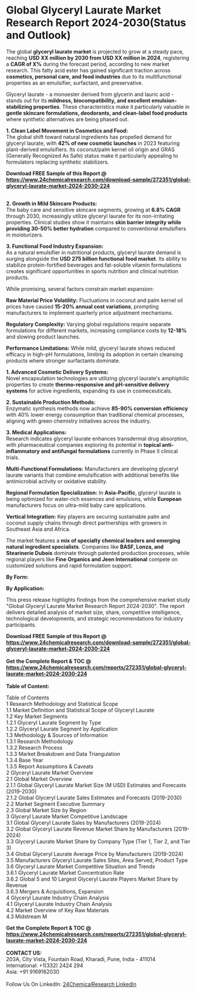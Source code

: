 <h1>Global Glyceryl Laurate Market Research Report 2024-2030(Status and Outlook)</h1><p>The global <strong>glyceryl laurate market</strong> is projected to grow at a steady pace, reaching <strong>USD XX million by 2030 from USD XX million in 2024</strong>, registering a <strong>CAGR of X%</strong> during the forecast period, according to new market research. This fatty acid ester has gained significant traction across <strong>cosmetics, personal care, and food industries</strong> due to its multifunctional properties as an emulsifier, surfactant, and preservative.</p><p>Glyceryl laurate - a monoester derived from glycerin and lauric acid - stands out for its <strong>mildness, biocompatibility, and excellent emulsion-stabilizing properties</strong>. These characteristics make it particularly valuable in <strong>gentle skincare formulations, deodorants, and clean-label food products</strong> where synthetic alternatives are being phased out.</p><p><strong>1. Clean Label Movement in Cosmetics and Food:</strong><br>
The global shift toward natural ingredients has propelled demand for glyceryl laurate, with <strong>42% of new cosmetic launches</strong> in 2023 featuring plant-derived emulsifiers. Its coconut/palm kernel oil origin and GRAS (Generally Recognized As Safe) status make it particularly appealing to formulators replacing synthetic stabilizers.</p><div><b>Download FREE Sample of this Report @ 
            <a href="https://www.24chemicalresearch.com/download-sample/272351/global-glyceryl-laurate-market-2024-2030-224">
            https://www.24chemicalresearch.com/download-sample/272351/global-glyceryl-laurate-market-2024-2030-224</a></b></div><br><p><strong>2. Growth in Mild Skincare Products:</strong><br>
The baby care and sensitive skincare segments, growing at <strong>6.8% CAGR</strong> through 2030, increasingly utilize glyceryl laurate for its non-irritating properties. Clinical studies show it maintains <strong>skin barrier integrity while providing 30-50% better hydration</strong> compared to conventional emulsifiers in moisturizers.</p><p><strong>3. Functional Food Industry Expansion:</strong><br>
As a natural emulsifier in nutritional products, glyceryl laurate demand is surging alongside the <strong>USD 275 billion functional food market</strong>. Its ability to stabilize protein-fortified beverages and fat-soluble vitamin formulations creates significant opportunities in sports nutrition and clinical nutrition products.</p><p>While promising, several factors constrain market expansion:</p><p><strong>Raw Material Price Volatility:</strong> Fluctuations in coconut and palm kernel oil prices have caused <strong>15-20% annual cost variations</strong>, prompting manufacturers to implement quarterly price adjustment mechanisms.</p><p><strong>Regulatory Complexity:</strong> Varying global regulations require separate formulations for different markets, increasing compliance costs by <strong>12-18%</strong> and slowing product launches.</p><p><strong>Performance Limitations:</strong> While mild, glyceryl laurate shows reduced efficacy in high-pH formulations, limiting its adoption in certain cleansing products where stronger surfactants dominate.</p><p><strong>1. Advanced Cosmetic Delivery Systems:</strong><br>
Novel encapsulation technologies are utilizing glyceryl laurate's amphiphilic properties to create <strong>thermo-responsive and pH-sensitive delivery systems</strong> for active ingredients, expanding its use in cosmeceuticals.</p><p><strong>2. Sustainable Production Methods:</strong><br>
Enzymatic synthesis methods now achieve <strong>85-90% conversion efficiency</strong> with 40% lower energy consumption than traditional chemical processes, aligning with green chemistry initiatives across the industry.</p><p><strong>3. Medical Applications:</strong><br>
Research indicates glyceryl laurate enhances transdermal drug absorption, with pharmaceutical companies exploring its potential in <strong>topical anti-inflammatory and antifungal formulations</strong> currently in Phase II clinical trials.</p><p><strong>Multi-Functional Formulations:</strong> Manufacturers are developing glyceryl laurate variants that combine emulsification with additional benefits like antimicrobial activity or oxidative stability.</p><p><strong>Regional Formulation Specialization:</strong> In <strong>Asia-Pacific</strong>, glyceryl laurate is being optimized for water-rich essences and emulsions, while <strong>European</strong> manufacturers focus on ultra-mild baby care applications.</p><p><strong>Vertical Integration:</strong> Key players are securing sustainable palm and coconut supply chains through direct partnerships with growers in Southeast Asia and Africa.</p><p>The market features a <strong>mix of specialty chemical leaders and emerging natural ingredient specialists</strong>. Companies like <strong>BASF, Lonza, and Stearinerie Dubois</strong> dominate through patented production processes, while regional players like <strong>Fine Organics and Jeen International</strong> compete on customized solutions and rapid formulation support.</p><p><strong>By Form:</strong></p><p><strong>By Application:</strong></p><p>This press release highlights findings from the comprehensive market study "Global Glyceryl Laurate Market Research Report 2024-2030". The report delivers detailed analysis of market size, share, competitive intelligence, technological developments, and strategic recommendations for industry participants.</p><div><b>Download FREE Sample of this Report @ 
            <a href="https://www.24chemicalresearch.com/download-sample/272351/global-glyceryl-laurate-market-2024-2030-224">
            https://www.24chemicalresearch.com/download-sample/272351/global-glyceryl-laurate-market-2024-2030-224</a></b></div><br><div><b>Get the Complete Report & TOC @ 
            <a href="https://www.24chemicalresearch.com/reports/272351/global-glyceryl-laurate-market-2024-2030-224">
            https://www.24chemicalresearch.com/reports/272351/global-glyceryl-laurate-market-2024-2030-224</a></b></div><br>
            <b>Table of Content:</b><p>Table of Contents<br />
1 Research Methodology and Statistical Scope<br />
1.1 Market Definition and Statistical Scope of Glyceryl Laurate<br />
1.2 Key Market Segments<br />
1.2.1 Glyceryl Laurate Segment by Type<br />
1.2.2 Glyceryl Laurate Segment by Application<br />
1.3 Methodology & Sources of Information<br />
1.3.1 Research Methodology<br />
1.3.2 Research Process<br />
1.3.3 Market Breakdown and Data Triangulation<br />
1.3.4 Base Year<br />
1.3.5 Report Assumptions & Caveats<br />
2 Glyceryl Laurate Market Overview<br />
2.1 Global Market Overview<br />
2.1.1 Global Glyceryl Laurate Market Size (M USD) Estimates and Forecasts (2019-2030)<br />
2.1.2 Global Glyceryl Laurate Sales Estimates and Forecasts (2019-2030)<br />
2.2 Market Segment Executive Summary<br />
2.3 Global Market Size by Region<br />
3 Glyceryl Laurate Market Competitive Landscape<br />
3.1 Global Glyceryl Laurate Sales by Manufacturers (2019-2024)<br />
3.2 Global Glyceryl Laurate Revenue Market Share by Manufacturers (2019-2024)<br />
3.3 Glyceryl Laurate Market Share by Company Type (Tier 1, Tier 2, and Tier 3)<br />
3.4 Global Glyceryl Laurate Average Price by Manufacturers (2019-2024)<br />
3.5 Manufacturers Glyceryl Laurate Sales Sites, Area Served, Product Type<br />
3.6 Glyceryl Laurate Market Competitive Situation and Trends<br />
3.6.1 Glyceryl Laurate Market Concentration Rate<br />
3.6.2 Global 5 and 10 Largest Glyceryl Laurate Players Market Share by Revenue<br />
3.6.3 Mergers & Acquisitions, Expansion<br />
4 Glyceryl Laurate Industry Chain Analysis<br />
4.1 Glyceryl Laurate Industry Chain Analysis<br />
4.2 Market Overview of Key Raw Materials<br />
4.3 Midstream M</p><div><b>Get the Complete Report & TOC @ 
            <a href="https://www.24chemicalresearch.com/reports/272351/global-glyceryl-laurate-market-2024-2030-224">
            https://www.24chemicalresearch.com/reports/272351/global-glyceryl-laurate-market-2024-2030-224</a></b></div><br><b>CONTACT US:</b><br>
            203A, City Vista, Fountain Road, Kharadi, Pune, India - 411014<br>
            International: +1(332) 2424 294<br>
            Asia: +91 9169162030 <br><br>
            Follow Us On LinkedIn: <a href="https://www.linkedin.com/company/24chemicalresearch/">24ChemicalResearch LinkedIn</a>